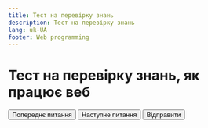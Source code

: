 ```yaml
---
title: Тест на перевірку знань
description: Тест на перевірку знань
lang: uk-UA
footer: Web programming
---
```


<Test/>
<h1>Тест на перевірку знань, як працює веб</h1>
<div class="quiz-container">
    <div id="quiz"></div>
</div>
<button class="btn" id="previous">Попереднє питання</button>
<button class="btn" id="next">Наступне питання</button>
<button class="btn" id="submit">Відправити</button>
<div id="results"></div>
<script>
    (function () {
        const myQuestions = [
            {
                question: "Найкращий браузер для веб-розробки, це...",
                answers: {
                    a: "Internet Explorer / Edge",
                    b: "Firefox / Edge",
                    c: "Chrome / Firefox"
                },
                correctAnswer: "c"
            },
            {
                question: "Які технології запускаються у браузері?",
                answers: {
                    a: "Javascript, HTML, CSS",
                    b: "Java, HTML, Sass",
                    c: "XML, GitHub, CSS"
                },
                correctAnswer: "a"
            },
            {
                question: "Що контролює CSS у браузері?",
                answers: {
                    a: "Колір, шрифт, розмітка",
                    b: "Швидкість завантаження веб-сторінки",
                    c: "Роботу баз даних"
                },
                correctAnswer: "a"
            },
            {
                question: "Чи може браузер виконати код мови програмування Python?",
                answers: {
                    a: "Так",
                    b: "НІ",
                },
                correctAnswer: "b"
            },
            {
                question: "Яка різниця між HTTP та HTTPS?",
                answers: {
                    a: "HTTP швидше ніж HTTPS",
                    b: "HTTPS має додатковий шар шифрування",
                    c: "HTTP працює на нових браузерах, а HTTPS ні",
                },
                correctAnswer: "b"
            },
        ];
        function buildQuiz() {
            // we'll need a place to store the HTML output
            const output = [];
            // for each question...
            myQuestions.forEach((currentQuestion, questionNumber) => {
                // we'll want to store the list of answer choices
                const answers = [];
                // and for each available answer...
                for (letter in currentQuestion.answers) {
                    // ...add an HTML radio button
                    answers.push(
                        `<label>
         <input type="radio" name="question${questionNumber}" value="${letter}">
          ${letter} :
          ${currentQuestion.answers[letter]}
       </label>`
                    );
                }
                // add this question and its answers to the output
                output.push(
                    `<div class="slide">
       <div class="question"> ${currentQuestion.question} </div>
       <div class="answers"> ${answers.join("")} </div>
     </div>`
                );
            });
            // finally combine our output list into one string of HTML and put it on the page
            quizContainer.innerHTML = output.join("");
        }
        function showResults() {
            // gather answer containers from our quiz
            const answerContainers = quizContainer.querySelectorAll(".answers");
            // keep track of user's answers
            let numCorrect = 0;
            // for each question...
            myQuestions.forEach((currentQuestion, questionNumber) => {
                // find selected answer
                const answerContainer = answerContainers[questionNumber];
                const selector = `input[name=question${questionNumber}]:checked`;
                const userAnswer = (answerContainer.querySelector(selector) || {}).value;
                // if answer is correct
                if (userAnswer === currentQuestion.correctAnswer) {
                    // add to the number of correct answers
                    numCorrect++;
                    // color the answers green
                    answerContainers[questionNumber].style.color = "lightgreen";
                } else {
                    // if answer is wrong or blank
                    // color the answers red
                    answerContainers[questionNumber].style.color = "red";
                }
            });
            // show number of correct answers out of total
            resultsContainer.innerHTML = `${numCorrect} з ${myQuestions.length}`;
        }
        function showSlide(n) {
            slides[currentSlide].classList.remove("active-slide");
            slides[n].classList.add("active-slide");
            currentSlide = n;
            if (currentSlide === 0) {
                previousButton.style.display = "none";
            } else {
                previousButton.style.display = "inline-block";
            }
            if (currentSlide === slides.length - 1) {
                nextButton.style.display = "none";
                submitButton.style.display = "inline-block";
            } else {
                nextButton.style.display = "inline-block";
                submitButton.style.display = "none";
            }
        }
        function showNextSlide() {
            showSlide(currentSlide + 1);
        }
        function showPreviousSlide() {
            showSlide(currentSlide - 1);
        }
        const quizContainer = document.getElementById("quiz");
        const resultsContainer = document.getElementById("results");
        const submitButton = document.getElementById("submit");
        // display quiz right away
        buildQuiz();
        const previousButton = document.getElementById("previous");
        const nextButton = document.getElementById("next");
        const slides = document.querySelectorAll(".slide");
        let currentSlide = 0;
        showSlide(0);
        // on submit, show results
        submitButton.addEventListener("click", showResults);
        previousButton.addEventListener("click", showPreviousSlide);
        nextButton.addEventListener("click", showNextSlide);
    })();
</script>
